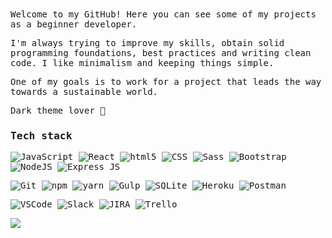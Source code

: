 <samp>
Welcome to my GitHub! Here you can see some of my projects as a beginner developer.

I'm always trying to improve my skills, obtain solid programming foundations, best practices and writing clean code. I like minimalism and keeping things simple.

One of my goals is to work for a project that leads the way towards a sustainable world.

Dark theme lover :black_heart:
</samp>

### Tech stack
![JavaScript](https://img.shields.io/badge/-JavaScript-black?style=flat&logo=javascript&logoColor=yellow) 
![React](https://img.shields.io/badge/-React-black?style=flat&logo=react)
![html5](https://img.shields.io/badge/-HTML5-black?style=flat&logo=html5) 
![CSS](https://img.shields.io/badge/-CSS3-black?style=flat&logo=css3&logoColor=blue)
![Sass](https://img.shields.io/badge/-Sass-black?style=flat&logo=sass)
![Bootstrap](https://img.shields.io/badge/-Bootstrap-black?style=flat&logo=Bootstrap)
![NodeJS](https://img.shields.io/badge/-NodeJS-black?style=flat&logo=Node.js)
![Express JS](https://img.shields.io/badge/-ExpressJS-black?style=flat&logo=express)

![Git](https://img.shields.io/badge/-Git-black?style=flat&logo=git)
![npm](https://img.shields.io/badge/-NPM-black?style=flat&logo=npm) 
![yarn](https://img.shields.io/badge/-yarn-black?style=flat&logo=yarn)
![Gulp](https://img.shields.io/badge/-Gulp-black?style=flat&logo=gulp)
![SQLite](https://img.shields.io/badge/-SQLite-black?style=flat&logo=sqlite&logoColor=76C4EB)
![Heroku](https://img.shields.io/badge/-Heroku-black?style=flat&logo=heroku&logoColor=6314AF)
![Postman](https://img.shields.io/badge/-Postman-black?style=flat&logo=postman)

![VSCode](https://img.shields.io/badge/-VSCode-black?style=flat&logo=visual-studio-code&logoColor=blue)
![Slack](https://img.shields.io/badge/-Slack-black?style=flat&logo=slack&logoColor=550D4B)
![JIRA](https://img.shields.io/badge/-Jira-black?style=flat&logo=jira-software&logoColor=blue)
![Trello](https://img.shields.io/badge/-Trello-black?style=flat&logo=trello&logoColor=blue)

![](https://github.com/vtendero/vtendero/images/we-solution.JPG)
